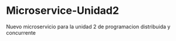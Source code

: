 # Microservice-Unidad2
Nuevo microservicio para la unidad 2 de programacion distribuida y concurrente
